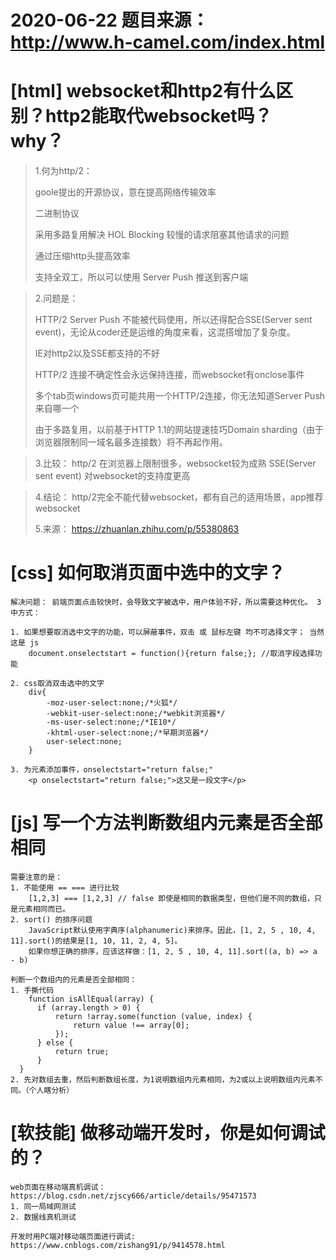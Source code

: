 # 2020-06-22 题目来源：http://www.h-camel.com/index.html #

# [html] websocket和http2有什么区别？http2能取代websocket吗？why？ #
>1.何为http/2：
>
>goole提出的开源协议，意在提高网络传输效率
>
>二进制协议
>
>采用多路复用解决 HOL Blocking 较慢的请求阻塞其他请求的问题
>
>通过压缩http头提高效率
>
>支持全双工，所以可以使用 Server Push 推送到客户端

>2.问题是：
>
>HTTP/2 Server Push 不能被代码使用，所以还得配合SSE(Server sent event)，无论从coder还是运维的角度来看，这混搭增加了复杂度。
>
>IE对http2以及SSE都支持的不好
>
>HTTP/2 连接不确定性会永远保持连接，而websocket有onclose事件
>
>多个tab页windows页可能共用一个HTTP/2连接，你无法知道Server Push来自哪一个
>
>由于多路复用，以前基于HTTP 1.1的网站提速技巧Domain sharding（由于浏览器限制同一域名最多连接数）将不再起作用。

>3.比较：
>http/2 在浏览器上限制很多，websocket较为成熟
>SSE(Server sent event) 对websocket的支持度更高

>4.结论：
>http/2完全不能代替websocket，都有自己的适用场景，app推荐websocket
>
>5.来源： https://zhuanlan.zhihu.com/p/55380863

# [css] 如何取消页面中选中的文字？ #
	解决问题： 前端页面点击较快时，会导致文字被选中，用户体验不好，所以需要这种优化。 3中方式：

	1. 如果想要取消选中文字的功能，可以屏蔽事件，双击 或 鼠标左键 均不可选择文字； 当然 这是 js
		document.onselectstart = function(){return false;}; //取消字段选择功能	
	
	2. css取消双击选中的文字
		div{
		    -moz-user-select:none;/*火狐*/
		    -webkit-user-select:none;/*webkit浏览器*/
		    -ms-user-select:none;/*IE10*/
		    -khtml-user-select:none;/*早期浏览器*/
		    user-select:none;
		}

	3. 为元素添加事件，onselectstart="return false;"
		<p onselectstart="return false;">这又是一段文字</p>	


# [js] 写一个方法判断数组内元素是否全部相同 #
	需要注意的是：
	1. 不能使用 == === 进行比较
		[1,2,3] === [1,2,3] // false 即使是相同的数据类型，但他们是不同的数组，只是元素相同而已。
	2. sort() 的排序问题
		JavaScript默认使用字典序(alphanumeric)来排序。因此，[1, 2, 5 , 10, 4, 11].sort()的结果是[1, 10, 11, 2, 4, 5]。
		如果你想正确的排序，应该这样做：[1, 2, 5 , 10, 4, 11].sort((a, b) => a - b)	 

	判断一个数组内的元素是否全部相同：
	1. 手撕代码
		function isAllEqual(array) {
	      if (array.length > 0) {
	          return !array.some(function (value, index) {
	              return value !== array[0];
	          });
	      } else {
	          return true;
	      }
	  }
	2. 先对数组去重，然后判断数组长度，为1说明数组内元素相同，为2或以上说明数组内元素不同。（个人瞎分析）

# [软技能] 做移动端开发时，你是如何调试的？ #
	web页面在移动端真机调试：https://blog.csdn.net/zjscy666/article/details/95471573
	1. 同一局域网测试
	2. 数据线真机测试
	
	开发时用PC端对移动端页面进行调试: https://www.cnblogs.com/zishang91/p/9414578.html